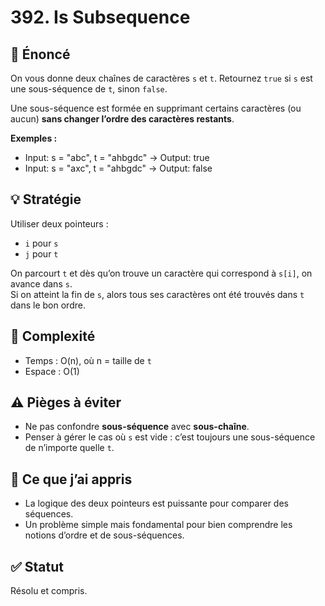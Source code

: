 # 392. Is Subsequence
## 📝 Énoncé
On vous donne deux chaînes de caractères `s` et `t`. Retournez `true` si `s` est une sous-séquence de `t`, sinon `false`.

Une sous-séquence est formée en supprimant certains caractères (ou aucun) **sans changer l’ordre des caractères restants**.

**Exemples :**
- Input: s = "abc", t = "ahbgdc" → Output: true
- Input: s = "axc", t = "ahbgdc" → Output: false

## 💡 Stratégie
Utiliser deux pointeurs :
- `i` pour `s`
- `j` pour `t`

On parcourt `t` et dès qu’on trouve un caractère qui correspond à `s[i]`, on avance dans `s`.  
Si on atteint la fin de `s`, alors tous ses caractères ont été trouvés dans `t` dans le bon ordre.

## 🧠 Complexité
- Temps : O(n), où n = taille de `t`
- Espace : O(1)

## ⚠️ Pièges à éviter
- Ne pas confondre **sous-séquence** avec **sous-chaîne**.
- Penser à gérer le cas où `s` est vide : c’est toujours une sous-séquence de n’importe quelle `t`.

## 💬 Ce que j’ai appris
- La logique des deux pointeurs est puissante pour comparer des séquences.
- Un problème simple mais fondamental pour bien comprendre les notions d’ordre et de sous-séquences.

## ✅ Statut
Résolu et compris.